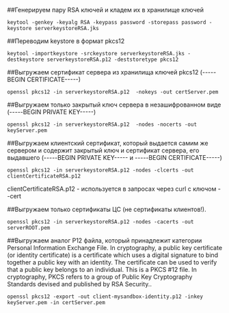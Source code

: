 ##Генерируем пару RSA ключей и кладем их в хранилище ключей
```
keytool -genkey -keyalg RSA -keypass password -storepass password -keystore serverkeystoreRSA.jks
```
##Переводим keystore в формат pkcs12
```
keytool -importkeystore -srckeystore serverkeystoreRSA.jks -destkeystore serverkeystoreRSA.p12 -deststoretype pkcs12
```
##Выгружаем сертификат сервера из хранилища ключей pkcs12 (-----BEGIN CERTIFICATE-----)
```
openssl pkcs12 -in serverkeystoreRSA.p12  -nokeys -out certServer.pem
```
##Выгружаем только закрытый ключ сервера в незашифрованном виде (-----BEGIN PRIVATE KEY-----)
```
openssl pkcs12 -in serverkeystoreRSA.p12  -nodes -nocerts -out keyServer.pem
```
##Выгружаем клиентский сертификат, который выдается самим же сервером и содержит закрытый ключ и сертификат сервера, его выдавшего (-----BEGIN PRIVATE KEY----- и -----BEGIN CERTIFICATE-----)
```
openssl pkcs12 -in serverkeystoreRSA.p12 -nodes -clcerts -out clientCertificateRSA.p12
```
clientCertificateRSA.p12 - используется в запросах через curl с ключом --cert

##Выгружаем только сертификаты ЦС (не сертификаты клиентов!).
```
openssl pkcs12 -in serverkeystoreRSA.p12 -nodes -cacerts -out serverROOT.pem
```
##Выгружаем аналог P12 файла, который  принадлежит категории Personal Information Exchange File. In cryptography, a public key certificate (or identity certificate) is a certificate which uses a digital signature to bind together a public key with an identity. The certificate can be used to verify that a public key belongs to an individual. This is a PKCS #12 file. In cryptography, PKCS refers to a group of Public Key Cryptography Standards devised and published by RSA Security..
```
openssl pkcs12 -export -out client-mysandbox-identity.p12 -inkey keyServer.pem -in certServer.pem
```
